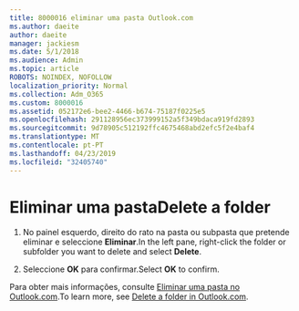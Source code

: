 ```yaml
---
title: 8000016 eliminar uma pasta Outlook.com
ms.author: daeite
author: daeite
manager: jackiesm
ms.date: 5/1/2018
ms.audience: Admin
ms.topic: article
ROBOTS: NOINDEX, NOFOLLOW
localization_priority: Normal
ms.collection: Adm_O365
ms.custom: 8000016
ms.assetid: 052172e6-bee2-4466-b674-75187f0225e5
ms.openlocfilehash: 291128956ec373999152a5f349bdaca919fd2893
ms.sourcegitcommit: 9d78905c512192ffc4675468abd2efc5f2e4baf4
ms.translationtype: MT
ms.contentlocale: pt-PT
ms.lasthandoff: 04/23/2019
ms.locfileid: "32405740"
---
```

# <a name="delete-a-folder"></a><span data-ttu-id="e7214-102">Eliminar uma pasta</span><span class="sxs-lookup"><span data-stu-id="e7214-102">Delete a folder</span></span>

1. <span data-ttu-id="e7214-103">No painel esquerdo, direito do rato na pasta ou subpasta que pretende eliminar e seleccione **Eliminar**.</span><span class="sxs-lookup"><span data-stu-id="e7214-103">In the left pane, right-click the folder or subfolder you want to delete and select **Delete**.</span></span> 
    
2. <span data-ttu-id="e7214-104">Seleccione **OK** para confirmar.</span><span class="sxs-lookup"><span data-stu-id="e7214-104">Select **OK** to confirm.</span></span> 
    
<span data-ttu-id="e7214-105">Para obter mais informações, consulte [Eliminar uma pasta no Outlook.com](https://go.microsoft.com/fwlink/p/?linkid=873134).</span><span class="sxs-lookup"><span data-stu-id="e7214-105">To learn more, see [Delete a folder in Outlook.com](https://go.microsoft.com/fwlink/p/?linkid=873134).</span></span>
  

